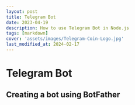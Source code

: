 ```yaml
---
layout: post
title: Telegram Bot
date: 2023-04-19
description: How to use Telegram Bot in Node.js
tags: [markdown]
cover: 'assets/images/Telegram-Coin-Logo.jpg'
last_modified_at: 2024-02-17
---
```


# Telegram Bot  

## Creating a bot using BotFather  
